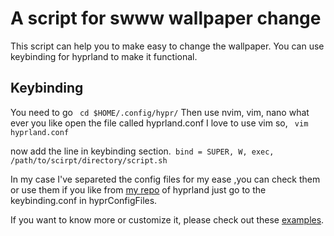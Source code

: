# A script for swww wallpaper change

This script can help you to make easy to change the wallpaper.
You can use keybinding for hyprland to make it functional.

## Keybinding

You need to go ``` cd $HOME/.config/hypr/``` 
Then use nvim, vim, nano what ever you like open the file called hyprland.conf 
I love to use vim so, ``` vim hyprland.conf```

now add the line in keybinding section.``` bind = SUPER, W, exec, /path/to/scirpt/directory/script.sh```

In my case I've separeted the config files for my ease ,you can check them or use them if you like from [my repo](https://github.com/nirojnaik12/hyprlandDotfile) of hyprland
just go to the keybinding.conf in hyprConfigFiles.

If you want to know more or customize it, please check out these [examples](https://github.com/LGFae/swww/tree/main/example_scripts).
